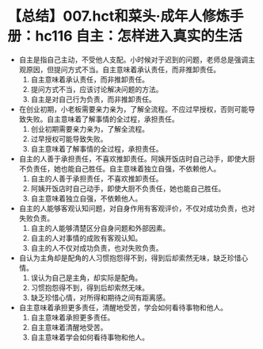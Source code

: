 # 【总结】007.hct和菜头·成年人修炼手册：hc116 自主：怎样进入真实的生活

-   自主是指自己主动，不受他人支配。小时候对于迟到的问题，老师总是强调主观原因，但提问方式不当。自主意味着承认责任，而非推卸责任。
    1.  自主意味着承认责任，而非推卸责任。
    2.  提问方式不当，应该讨论解决问题的方法。
    3.  自主是对自己行为负责，而非推卸责任。
-   在创业初期，小老板需要亲力亲为，了解全流程。不应过早授权，否则可能导致失败。自主意味着了解事情的全过程，承担责任。
    1.  创业初期需要亲力亲为，了解全流程。
    2.  过早授权可能导致失败。
    3.  自主意味着了解事情的全过程，承担责任。
-   自主的人善于承担责任，不喜欢推卸责任。阿姨开饭店时自己动手，即使大厨不负责任，她也能自己胜任。自主意味着独立自强，不依赖他人。
    1.  自主的人善于承担责任，不喜欢推卸责任。
    2.  阿姨开饭店时自己动手，即使大厨不负责任，她也能自己胜任。
    3.  自主意味着独立自强，不依赖他人。
-   自主的人能够客观认知问题，对自身作用有客观评价，不仅对成功负责，也对失败负责。
    1.  自主的人能够清楚区分自身问题和外部因素。
    2.  自主的人对事情的成败有客观认知。
    3.  自主的人不仅对成功负责，也对失败负责。
-   自认为主角却是配角的人习惯抱怨得不到，得到后却索然无味，缺乏珍惜心情。
    1.  误认为自己是主角，却实际是配角。
    2.  习惯抱怨得不到，得到后却索然无味。
    3.  缺乏珍惜心情，对所得和期待之间有距离感。
-   自主意味着承担更多责任，清醒地受苦，学会如何看待事物和他人。
    1.  自主意味着承担更多责任。
    2.  自主意味着清醒地受苦。
    3.  自主意味着学会如何看待事物和他人。